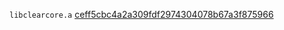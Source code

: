 `libclearcore.a` [ceff5cbc4a2a309fdf2974304078b67a3f875966](https://github.com/k-aguete/clearcorelib/tree/ceff5cbc4a2a309fdf2974304078b67a3f875966)